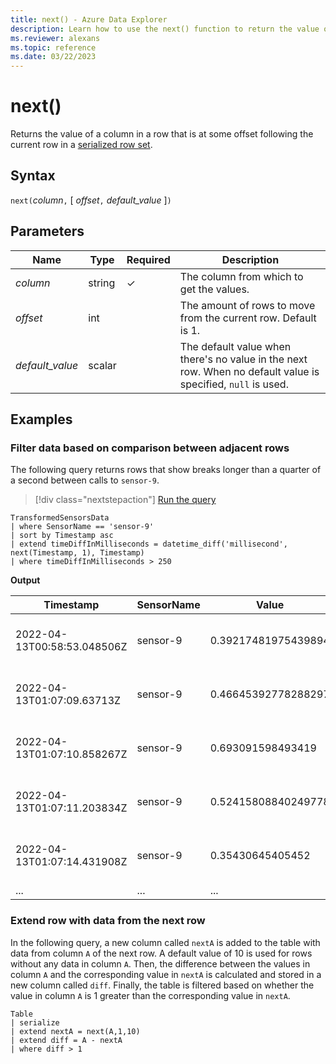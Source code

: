 ```yaml
---
title: next() - Azure Data Explorer
description: Learn how to use the next() function to return the value of the next column at an offset. 
ms.reviewer: alexans
ms.topic: reference
ms.date: 03/22/2023
---
```

# next()

Returns the value of a column in a row that is at some offset following the
current row in a [serialized row set](./windowsfunctions.md#serialized-row-set).

## Syntax

`next(`*column*`,` [ *offset*`,` *default_value* ]`)`

## Parameters

| Name | Type | Required | Description |
|--|--|--|--|
| *column*| string |  &check; | The column from which to get the values.|
| *offset*| int | | The amount of rows to move from the current row. Default is 1. |
| *default_value*| scalar | | The default value when there's no value in the next row. When no default value is specified, `null` is used.|

## Examples

### Filter data based on comparison between adjacent rows

The following query returns rows that show breaks longer than a quarter of a second between calls to `sensor-9`.

> [!div class="nextstepaction"]
> <a href="https://dataexplorer.azure.com/clusters/help/databases/SampleIoTData?query=H4sIAAAAAAAAA3WOMQvCMBCFd8H/8La0UEEFB4c4dXHQxe5yNhcMNKnkAir4400U7OR27313710XKYgdo2dz4iBjlJYSzWcv3K8cGV/zSJ6hNZR85GKrykaeEi5PdM6zJPI3kPQF8CNxMEjZb521+3Bww+CE+zEYgYahxAWeTaaV8hNVDUK+rn6RDVZ1MzXU02d/0ndYb5ZvMSIuUtYAAAA=" target="_blank">Run the query</a>

```kusto
TransformedSensorsData
| where SensorName == 'sensor-9'
| sort by Timestamp asc
| extend timeDiffInMilliseconds = datetime_diff('millisecond', next(Timestamp, 1), Timestamp)
| where timeDiffInMilliseconds > 250
```

**Output**

|Timestamp|SensorName|Value|PublisherId|MachineId|timeDiff|
|--|--|--|--|--|--|
|2022-04-13T00:58:53.048506Z|sensor-9|0.39217481975439894|fdbd39ab-82ac-4ca0-99ed-2f83daf3f9bb|M100|251|
|2022-04-13T01:07:09.63713Z|sensor-9|0.46645392778288297|e3ed081e-501b-4d59-8e60-8524633d9131|M100|313|
|2022-04-13T01:07:10.858267Z|sensor-9|0.693091598493419|278ca033-2b5e-4f2c-b493-00319b275aea|M100|254|
|2022-04-13T01:07:11.203834Z|sensor-9|0.52415808840249778|4ea27181-392d-4947-b811-ad5af02a54bb|M100|331|
|2022-04-13T01:07:14.431908Z|sensor-9|0.35430645405452|0af415c2-59dc-4a50-89c3-9a18ae5d621f|M100|268|
|...|...|...|...|...|...|

### Extend row with data from the next row

In the following query, a new column called `nextA` is added to the table with data from column `A` of the next row. A default value of 10 is used for rows without any data in column `A`. Then, the difference between the values in column `A` and the corresponding value in `nextA` is calculated and stored in a new column called `diff`. Finally, the table is filtered based on whether the value in column `A` is 1 greater than the corresponding value in `nextA`.

```kusto
Table
| serialize
| extend nextA = next(A,1,10)
| extend diff = A - nextA
| where diff > 1
```
